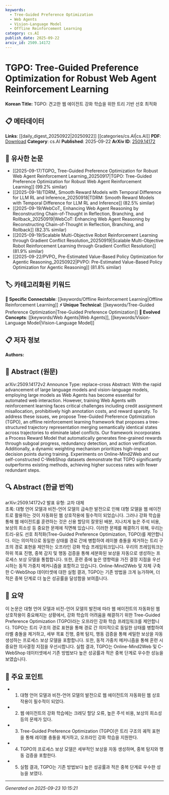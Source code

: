 ```yaml
---
keywords:
  - Tree-Guided Preference Optimization
  - Web Agents
  - Vision-Language Model
  - Offline Reinforcement Learning
category: cs.AI
publish_date: 2025-09-22
arxiv_id: 2509.14172
---
```


<!-- KEYWORD_LINKING_METADATA:
{
  "processed_timestamp": "2025-09-23T10:15:21.165120",
  "vocabulary_version": "1.0",
  "selected_keywords": [
    "Tree-Guided Preference Optimization",
    "Web Agents",
    "Vision-Language Model",
    "Offline Reinforcement Learning"
  ],
  "rejected_keywords": [],
  "similarity_scores": {
    "Tree-Guided Preference Optimization": 0.8,
    "Web Agents": 0.78,
    "Vision-Language Model": 0.82,
    "Offline Reinforcement Learning": 0.77
  },
  "extraction_method": "AI_prompt_based",
  "budget_applied": true,
  "candidates_json": {
    "candidates": [
      {
        "surface": "Tree-Guided Preference Optimization",
        "canonical": "Tree-Guided Preference Optimization",
        "aliases": [
          "TGPO"
        ],
        "category": "unique_technical",
        "rationale": "TGPO is a novel framework specifically designed for reinforcement learning in web agents, offering unique optimization strategies.",
        "novelty_score": 0.85,
        "connectivity_score": 0.65,
        "specificity_score": 0.9,
        "link_intent_score": 0.8
      },
      {
        "surface": "Web Agents",
        "canonical": "Web Agents",
        "aliases": [
          "Automated Web Interaction Agents"
        ],
        "category": "evolved_concepts",
        "rationale": "Web Agents are increasingly relevant in the context of large models, facilitating automated interactions online.",
        "novelty_score": 0.7,
        "connectivity_score": 0.75,
        "specificity_score": 0.8,
        "link_intent_score": 0.78
      },
      {
        "surface": "Vision-Language Models",
        "canonical": "Vision-Language Model",
        "aliases": [
          "VLMs"
        ],
        "category": "evolved_concepts",
        "rationale": "Vision-Language Models are crucial for understanding multimodal data, linking to both vision and language processing.",
        "novelty_score": 0.55,
        "connectivity_score": 0.85,
        "specificity_score": 0.7,
        "link_intent_score": 0.82
      },
      {
        "surface": "Offline Reinforcement Learning",
        "canonical": "Offline Reinforcement Learning",
        "aliases": [
          "Offline RL"
        ],
        "category": "specific_connectable",
        "rationale": "Offline Reinforcement Learning is a key method in the paper, providing a foundation for the proposed TGPO framework.",
        "novelty_score": 0.6,
        "connectivity_score": 0.8,
        "specificity_score": 0.75,
        "link_intent_score": 0.77
      }
    ],
    "ban_list_suggestions": [
      "method",
      "experiment",
      "performance"
    ]
  },
  "decisions": [
    {
      "candidate_surface": "Tree-Guided Preference Optimization",
      "resolved_canonical": "Tree-Guided Preference Optimization",
      "decision": "linked",
      "scores": {
        "novelty": 0.85,
        "connectivity": 0.65,
        "specificity": 0.9,
        "link_intent": 0.8
      }
    },
    {
      "candidate_surface": "Web Agents",
      "resolved_canonical": "Web Agents",
      "decision": "linked",
      "scores": {
        "novelty": 0.7,
        "connectivity": 0.75,
        "specificity": 0.8,
        "link_intent": 0.78
      }
    },
    {
      "candidate_surface": "Vision-Language Models",
      "resolved_canonical": "Vision-Language Model",
      "decision": "linked",
      "scores": {
        "novelty": 0.55,
        "connectivity": 0.85,
        "specificity": 0.7,
        "link_intent": 0.82
      }
    },
    {
      "candidate_surface": "Offline Reinforcement Learning",
      "resolved_canonical": "Offline Reinforcement Learning",
      "decision": "linked",
      "scores": {
        "novelty": 0.6,
        "connectivity": 0.8,
        "specificity": 0.75,
        "link_intent": 0.77
      }
    }
  ]
}
-->

# TGPO: Tree-Guided Preference Optimization for Robust Web Agent Reinforcement Learning

**Korean Title:** TGPO: 견고한 웹 에이전트 강화 학습을 위한 트리 기반 선호 최적화

## 📋 메타데이터

**Links**: [[daily_digest_20250922|20250922]] [[categories/cs.AI|cs.AI]]
**PDF**: [Download](https://arxiv.org/pdf/2509.14172.pdf)
**Category**: cs.AI
**Published**: 2025-09-22
**ArXiv ID**: [2509.14172](https://arxiv.org/abs/2509.14172)

## 🔗 유사한 논문
- [[2025-09-17/TGPO_ Tree-Guided Preference Optimization for Robust Web Agent Reinforcement Learning_20250917|TGPO: Tree-Guided Preference Optimization for Robust Web Agent Reinforcement Learning]] (99.2% similar)
- [[2025-09-18/TDRM_ Smooth Reward Models with Temporal Difference for LLM RL and Inference_20250918|TDRM: Smooth Reward Models with Temporal Difference for LLM RL and Inference]] (82.5% similar)
- [[2025-09-19/WebCoT_ Enhancing Web Agent Reasoning by Reconstructing Chain-of-Thought in Reflection, Branching, and Rollback_20250919|WebCoT: Enhancing Web Agent Reasoning by Reconstructing Chain-of-Thought in Reflection, Branching, and Rollback]] (82.3% similar)
- [[2025-09-19/Scalable Multi-Objective Robot Reinforcement Learning through Gradient Conflict Resolution_20250919|Scalable Multi-Objective Robot Reinforcement Learning through Gradient Conflict Resolution]] (81.9% similar)
- [[2025-09-22/PVPO_ Pre-Estimated Value-Based Policy Optimization for Agentic Reasoning_20250922|PVPO: Pre-Estimated Value-Based Policy Optimization for Agentic Reasoning]] (81.8% similar)

## 🏷️ 카테고리화된 키워드
**🔗 Specific Connectable**: [[keywords/Offline Reinforcement Learning|Offline Reinforcement Learning]]
**⚡ Unique Technical**: [[keywords/Tree-Guided Preference Optimization|Tree-Guided Preference Optimization]]
**🚀 Evolved Concepts**: [[keywords/Web Agents|Web Agents]], [[keywords/Vision-Language Model|Vision-Language Model]]

## 📋 저자 정보

**Authors:** 

## 📄 Abstract (원문)

arXiv:2509.14172v2 Announce Type: replace-cross 
Abstract: With the rapid advancement of large language models and vision-language models, employing large models as Web Agents has become essential for automated web interaction. However, training Web Agents with reinforcement learning faces critical challenges including credit assignment misallocation, prohibitively high annotation costs, and reward sparsity. To address these issues, we propose Tree-Guided Preference Optimization (TGPO), an offline reinforcement learning framework that proposes a tree-structured trajectory representation merging semantically identical states across trajectories to eliminate label conflicts. Our framework incorporates a Process Reward Model that automatically generates fine-grained rewards through subgoal progress, redundancy detection, and action verification. Additionally, a dynamic weighting mechanism prioritizes high-impact decision points during training. Experiments on Online-Mind2Web and our self-constructed C-WebShop datasets demonstrate that TGPO significantly outperforms existing methods, achieving higher success rates with fewer redundant steps.

## 🔍 Abstract (한글 번역)

arXiv:2509.14172v2 발표 유형: 교차 대체  
초록: 대형 언어 모델과 비전-언어 모델의 급속한 발전으로 인해 대형 모델을 웹 에이전트로 활용하는 것이 자동화된 웹 상호작용에 필수적이 되었습니다. 그러나 강화 학습을 통해 웹 에이전트를 훈련하는 것은 신용 할당의 잘못된 배분, 지나치게 높은 주석 비용, 보상의 희소성 등 중요한 문제에 직면해 있습니다. 이러한 문제를 해결하기 위해, 우리는 트리-유도 선호 최적화(Tree-Guided Preference Optimization, TGPO)를 제안합니다. 이는 의미적으로 동일한 상태를 경로 간에 병합하여 레이블 충돌을 제거하는 트리 구조의 경로 표현을 제안하는 오프라인 강화 학습 프레임워크입니다. 우리의 프레임워크는 하위 목표 진행, 중복 감지 및 행동 검증을 통해 세분화된 보상을 자동으로 생성하는 프로세스 보상 모델을 통합합니다. 또한, 훈련 중에 높은 영향력을 가진 결정 지점을 우선시하는 동적 가중치 메커니즘을 포함하고 있습니다. Online-Mind2Web 및 자체 구축한 C-WebShop 데이터셋에 대한 실험 결과, TGPO는 기존 방법을 크게 능가하며, 더 적은 중복 단계로 더 높은 성공률을 달성함을 보여줍니다.

## 📝 요약

이 논문은 대형 언어 모델과 비전-언어 모델의 발전에 따라 웹 에이전트의 자동화된 웹 상호작용이 중요해지는 상황에서, 강화 학습의 어려움을 해결하기 위한 Tree-Guided Preference Optimization (TGPO)라는 오프라인 강화 학습 프레임워크를 제안합니다. TGPO는 트리 구조의 경로 표현을 통해 경로 간 의미적으로 동일한 상태를 병합하여 라벨 충돌을 제거하고, 세부 목표 진행, 중복 탐지, 행동 검증을 통해 세밀한 보상을 자동 생성하는 프로세스 보상 모델을 포함합니다. 또한, 동적 가중치 메커니즘을 통해 훈련 시 중요한 의사결정 지점을 우선시합니다. 실험 결과, TGPO는 Online-Mind2Web 및 C-WebShop 데이터셋에서 기존 방법보다 높은 성공률과 적은 중복 단계로 우수한 성능을 보였습니다.

## 🎯 주요 포인트

- 1. 대형 언어 모델과 비전-언어 모델의 발전으로 웹 에이전트의 자동화된 웹 상호작용이 필수적이 되었다.
- 2. 웹 에이전트의 강화 학습에는 크레딧 할당 오류, 높은 주석 비용, 보상의 희소성 등의 문제가 있다.
- 3. Tree-Guided Preference Optimization (TGPO)은 트리 구조의 궤적 표현을 통해 레이블 충돌을 제거하고, 오프라인 강화 학습을 지원한다.
- 4. TGPO의 프로세스 보상 모델은 세부적인 보상을 자동 생성하며, 중복 탐지와 행동 검증을 포함한다.
- 5. 실험 결과, TGPO는 기존 방법보다 높은 성공률과 적은 중복 단계로 우수한 성능을 보였다.


---

*Generated on 2025-09-23 10:15:21*